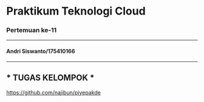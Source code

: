 # Praktikum Teknologi Cloud
### Pertemuan ke-11
------------------------
#### Andri Siswanto/175410166
------------------------
## * TUGAS KELOMPOK *

https://github.com/najibun/piyepakde